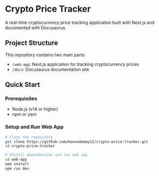 # Crypto Price Tracker

A real-time cryptocurrency price tracking application built with Next.js and documented with Docusaurus.

## Project Structure

This repository contains two main parts:
- `/web-app`: Next.js application for tracking cryptocurrency prices
- `/docs`: Docusaurus documentation site

## Quick Start

### Prerequisites
- Node.js (v14 or higher)
- npm or yarn

### Setup and Run Web App

```bash
# Clone the repository
git clone https://github.com/mannadamay12/crypto-price-tracker.git
cd crypto-price-tracker

# Install dependencies and run web app
cd web-app
npm install
npm run dev